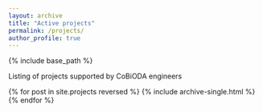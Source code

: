 ```yaml
---
layout: archive
title: "Active projects"
permalink: /projects/
author_profile: true
---
```



{% include base_path %}


Listing of projects supported by CoBiODA engineers


{% for post in site.projects reversed %}
  {% include archive-single.html %}
{% endfor %}
